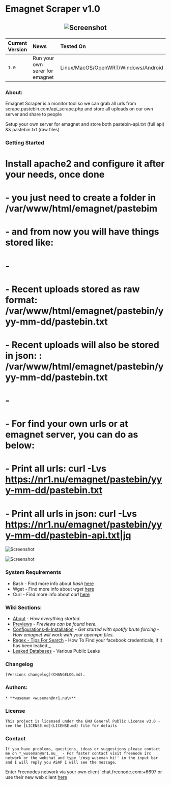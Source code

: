 # Emagnet Scraper v1.0

## <p align="center">![Screenshot](https://repository-images.githubusercontent.com/165741206/f9087e00-397d-11ea-9cab-1aea419f9448)

| Current Version    | News                            | Tested On                          |
| :----------------- | :-------------------------------- | :----------------------------------|
| `1.0`              |  Run your own serer for emagnet      | Linux/MacOS/OpenWRT/Windows/Android                               |

### About: 

Emagnet Scraper is a monitor tool so we can grab all urls from scrape.pastebin.com/api_scrape.php and store all uploads on our own server and share to people

Setup your own server for emagnet and store both pastebin-api.txt (full api) && pastebin.txt (raw files)

### Getting Started

# Install apache2 and configure it after your needs, once done 
# - you just need to create a folder in /var/www/html/emagnet/pastebim
# - and from now you will have things stored like:
# -
# - Recent uploads stored as raw format:            /var/www/html/emagnet/pastebin/yyy-mm-dd/pastebin.txt 
# - Recent uploads will also be stored in json: :   /var/www/html/emagnet/pastebin/yyy-mm-dd/pastebin.txt
# -
# - For find your own urls or at emagnet server, you can do as below:
# - Print all urls:         curl -Lvs https://nr1.nu/emagnet/pastebin/yyy-mm-dd/pastebin.txt
# - Print all urls in json: curl -Lvs https://nr1.nu/emagnet/pastebin/yyy-mm-dd/pastebin-api.txt|jq

![Screenshot](...)

![Screenshot](...)
### System Requirements


- Bash     - Find more info about _bash_ [here](https://www.gnu.org/software/bash/)
- Wget     - Find more info about _wget_ [here](https://www.gnu.org/software/wget/)
- Curl     - Find more info about _curl_ [here](https://github.com/curl/curl)

### Wiki Sections:

- [About](https://github.com/wuseman/EMAGNET/wiki/ABOUT) - 
_How everything started._
- [Previews](https://github.com/wuseman/EMAGNET/wiki/PREVIEWS) - 
_Previews can be found here._
- [Configurations-&-Installation](https://github.com/wuseman/EMAGNET/wiki/Configurations-&-Installation) - 
_Get started with spotify brute forcing - How emagnet will work with your openvpn files._
- [Regex - Tips For Search](https://github.com/wuseman/EMAGNET/wiki/Searching-&-Regex) - How To Find your facebook credenticals, if it has been leaked._
- [Leaked Databases](https://github.com/wuseman/EMAGNET/wiki/Leaked-Databases) - Various Public Leaks

### Changelog

    [Versions changelog](CHANGELOG.md).

### Authors: 

    * **wuseman <wuseman@nr1.nu\>** 

### License

    This project is licensed under the GNU General Public License v3.0 - see the [LICENSE.md](LICENSE.md) file for details

### Contact

    If you have problems, questions, ideas or suggestions please contact me on *_wuseman@nr1.nu_  - For faster contact visit freenode irc network or the webchat and type '/msg wuseman hi!' in the input bar and I will reply you ASAP I will see the message.
  
  Enter Freenodes network via your own client 'chat.freenode.com:+6697 or use their new web client [here](https://webchat.freenode.net/)

